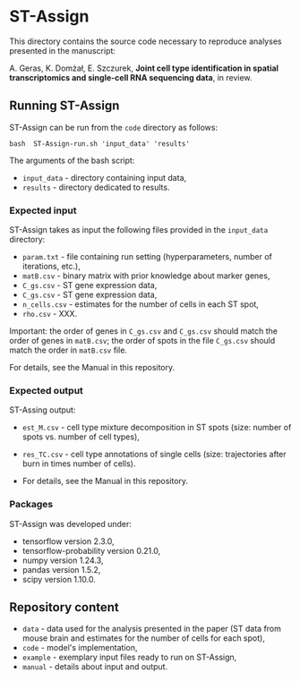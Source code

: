 # ST-Assign

This directory contains the source code necessary to reproduce analyses presented in the manuscript:  

A. Geras, K. Domżał, E. Szczurek, **Joint cell type identification in spatial transcriptomics and single-cell RNA sequencing data**, in review.


## Running ST-Assign

ST-Assign can be run from the `code` directory as follows:

```
bash  ST-Assign-run.sh 'input_data' 'results' 
```
The arguments of the bash script:
* `input_data` - directory containing input data,
* `results` - directory dedicated to results.

### Expected input

ST-Assign takes as input the following files provided in the `input_data` directory:

* `param.txt` - file containing run setting (hyperparameters, number of iterations, etc.),
* `matB.csv` - binary matrix with prior knowledge about marker genes,
* `C_gs.csv` - ST gene expression data,
* `C_gs.csv` - ST gene expression data,
* `n_cells.csv` - estimates for the number of cells in each ST spot,
* `rho.csv` - XXX.

Important: the order of genes in `C_gs.csv` and `C_gs.csv` should match the order of genes in `matB.csv`; the order of spots in the file  `C_gs.csv` should match the order in  `matB.csv` file.

For details, see the Manual in this repository.

### Expected output

ST-Assing output:
* `est_M.csv` - cell type mixture decomposition in ST spots (size: number of spots vs. number of cell types),
* `res_TC.csv` - cell type annotations of single cells (size: trajectories after burn in times number of cells).

* For details, see the Manual in this repository.

### Packages

ST-Assign was developed under:
* tensorflow version 2.3.0,
* tensorflow-probability version 0.21.0,
* numpy version 1.24.3,
* pandas version 1.5.2,
* scipy version 1.10.0.


## Repository content

* `data` - data used for the analysis presented in the paper (ST data from mouse brain and estimates for the number of cells for each spot),
* `code` - model's implementation,
* `example` - exemplary input files ready to run on ST-Assign,
* `manual` - details about input and output.

